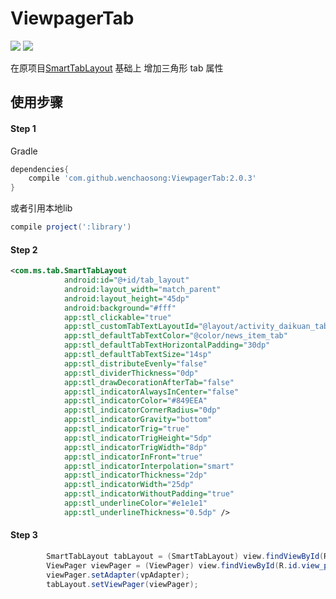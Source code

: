 # ViewpagerTab

[![](https://jitpack.io/v/wenchaosong/ViewpagerTab.svg)](https://jitpack.io/#wenchaosong/ViewpagerTab)
[![](https://img.shields.io/github/stars/wenchaosong/ViewpagerTab.svg)](https://github.com/wenchaosong/ViewpagerTab)

在原项目[SmartTabLayout](https://github.com/ogaclejapan/SmartTabLayout) 基础上
增加三角形 tab 属性

## 使用步骤

#### Step 1

Gradle
```groovy
dependencies{
    compile 'com.github.wenchaosong:ViewpagerTab:2.0.3'
}
```
或者引用本地lib
```groovy
compile project(':library')
```

#### Step 2

```xml
<com.ms.tab.SmartTabLayout
            android:id="@+id/tab_layout"
            android:layout_width="match_parent"
            android:layout_height="45dp"
            android:background="#fff"
            app:stl_clickable="true"
            app:stl_customTabTextLayoutId="@layout/activity_daikuan_tab"
            app:stl_defaultTabTextColor="@color/news_item_tab"
            app:stl_defaultTabTextHorizontalPadding="30dp"
            app:stl_defaultTabTextSize="14sp"
            app:stl_distributeEvenly="false"
            app:stl_dividerThickness="0dp"
            app:stl_drawDecorationAfterTab="false"
            app:stl_indicatorAlwaysInCenter="false"
            app:stl_indicatorColor="#849EEA"
            app:stl_indicatorCornerRadius="0dp"
            app:stl_indicatorGravity="bottom"
            app:stl_indicatorTrig="true"
            app:stl_indicatorTrigHeight="5dp"
            app:stl_indicatorTrigWidth="8dp"
            app:stl_indicatorInFront="true"
            app:stl_indicatorInterpolation="smart"
            app:stl_indicatorThickness="2dp"
            app:stl_indicatorWidth="25dp"
            app:stl_indicatorWithoutPadding="true"
            app:stl_underlineColor="#e1e1e1"
            app:stl_underlineThickness="0.5dp" />
```

#### Step 3
```java
        SmartTabLayout tabLayout = (SmartTabLayout) view.findViewById(R.id.tab_layout);
        ViewPager viewPager = (ViewPager) view.findViewById(R.id.view_pager);
        viewPager.setAdapter(vpAdapter);
        tabLayout.setViewPager(viewPager);
```
